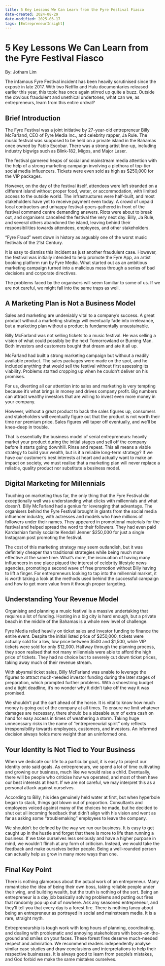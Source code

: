 ```yaml
---
title: 5 Key Lessons We Can Learn from the Fyre Festival Fiasco
date-created: 2024-08-29
date-modified: 2025-03-17
tags: [EntrepreneurInsight]
---
```


# 5 Key Lessons We Can Learn from the Fyre Festival Fiasco

By: Jotham Lim

The infamous Fyre Festival incident has been heavily scrutinised since the exposé in late 2017. With two Netflix and Hulu documentaries released earlier this year, this topic has once again stirred up quite a buzz. Outside the obvious fraudulent and unethical undertones, what can we, as entrepreneurs, learn from this entire ordeal?

## Brief Introduction

The Fyre Festival was a joint initiative by 27-year-old entrepreneur Billy McFarland, CEO of Fyre Media Inc., and celebrity rapper, Ja Rule. The music festival was supposed to be held on a private island in the Bahamas once owned by Pablo Escobar. There was a strong artist line-up, including industry bigwigs such as Blink-182, Migos, and Major Laser.

The festival garnered heaps of social and mainstream media attention with the help of a strong marketing campaign involving a plethora of top-tier social media influencers. Tickets were even sold as high as $250,000 for the VIP packages.

However, on the day of the festival itself, attendees were left stranded on a different island without proper food, water, or accommodation, with limited access to the outside world. The infrastructures were half-built, and most stakeholders have yet to receive payment even today. A crowd of unpaid local contractors and unhappy festival-goers gathered in front of the festival command centre demanding answers. Riots were about to break out, and organisers cancelled the festival the very next day. Billy, Ja Rule, and several others abandoned the island, leaving behind their responsibilities towards attendees, employees, and other stakeholders.

“Fyre Fraud” went down in history as arguably one of the worst music festivals of the 21st Century.

It is easy to dismiss this incident as just another fraudulent case. However, the festival was initially intended to help promote the Fyre App, an artist booking platform run by Fyre Media. What started out as an ambitious marketing campaign turned into a malicious mess through a series of bad decisions and corporate directives.

The problems faced by the organisers will seem familiar to some of us. If we are not careful, we might fall into the same traps as well.

## A Marketing Plan is Not a Business Model

Sales and marketing are undeniably vital to a company’s success. A great product without a marketing strategy will eventually fade into irrelevance, but a marketing plan without a product is fundamentally unsustainable.

Billy McFarland was not selling tickets to a music festival. He was selling a vision of what could possibly be the next Tomorrowland or Burning Man. Both investors and customers bought that dream and ate it all up.

McFarland had built a strong marketing campaign but without a readily available product. The sales packages were made on the spot, and he included anything that would sell the festival without first assessing its viability. Problems started cropping up when he couldn’t deliver on his promises.

For us, diverting all our attention into sales and marketing is very tempting because it’s what brings in money and drives company profit. Big numbers can attract wealthy investors that are willing to invest even more money in your company.

However, without a great product to back the sales figures up, consumers and stakeholders will eventually figure out that the product is not worth their time nor premium price. Sales figures will taper off eventually, and we’ll be knee-deep in trouble.

That is essentially the business model of serial entrepreneurs: heavily market your product during the initial stages and sell off the company before it starts going downhill. Rinse and repeat. This all means a viable strategy to build your wealth, but is it a reliable long-term strategy? If we have our customer’s best interests at heart and actually want to make an impact on society, we must realise that a marketing plan will never replace a reliable, quality product nor substitute a business model.

## Digital Marketing for Millennials

Touching on marketing thus far, the only thing that the Fyre Festival did exceptionally well was understanding what clicks with millennials and what doesn’t. Billy McFarland had a genius for leveraging that advantage. The organisers behind the Fyre Festival brought in giants from the social media influencer industry, with actresses and models who have millions of followers under their names. They appeared in promotional materials for the festival and helped spread the word to their followers. They had even paid Kardashian family socialite Kendall Jenner $250,000 for just a single Instagram post promoting the festival.

The cost of this marketing strategy may seem outlandish, but it was definitely cheaper than traditional strategies while being much more effective at the same time. What’s more, the insinuation of having many influencers in one place piqued the interest of celebrity lifestyle news agencies, promoting a second wave of free promotion without Billy having to lift a finger. For entrepreneurs looking to tap into the millennial market, it is worth taking a look at the methods used behind the successful campaign and how to get more value from it through proper targeting.

## Understanding Your Revenue Model

Organising and planning a music festival is a massive undertaking that requires a lot of funding. Hosting in a big city is hard enough, but a private beach in the middle of the Bahamas is a whole new level of challenge.

Fyre Media relied heavily on ticket sales and investor funding to finance the entire event. Despite the initial listed price of $250,000, tickets were actually sold for a low, low price between $500 and $1,500, while VIP tickets were sold for only $12,000. Halfway through the planning process, they soon realised that not many millennials were able to afford the high price of tickets. They had no choice but to severely cut down ticket prices, taking away much of their revenue stream.

With abysmal ticket sales, Billy McFarland was unable to leverage the figures to attract much-needed investor funding during the later stages of preparation, which prompted further problems. With a shoestring budget and a tight deadline, it’s no wonder why it didn’t take off the way it was promised.

We shouldn’t put the cart ahead of the horse. It is vital to know how much money is going out of the company at all times. To ensure we limit whatever damages are necessary, there should be a sizeable sum of extra cash on hand for easy access in times of weathering a storm. Taking huge unnecessary risks in the name of “entrepreneurial spirit” only reflects irresponsibility towards employees, customers, and investors. An informed decision always holds more weight than an uninformed one.

## Your Identity Is Not Tied to Your Business

When we dedicate our life to a particular goal, it is easy to project our identity onto said goals. As entrepreneurs, we spend a lot of time cultivating and growing our business, much like we would raise a child. Eventually, there will be people who criticise how we operated, and most of them have our best interests at heart. If we are not careful, we may interpret this as a personal attack against ourselves.

According to Billy, his idea genuinely held water at first, but when hyperbole began to stack, things got blown out of proportion. Consultants and employees voiced against many of the choices he made, but he decided to shut out all incoming feedback that didn’t align with his vision and went as far as asking some “troublemaking” employees to leave the company.

We shouldn’t be defined by the way we run our business. It is easy to get caught up in the hustle and forget that there is more to life than running a business. If we take ourselves less seriously and have a higher purpose in mind, we wouldn’t flinch at any form of criticism. Instead, we would take the feedback and make ourselves better people. Being a well-rounded person can actually help us grow in many more ways than one.

## Final Key Point

There is nothing glamorous about the actual work of an entrepreneur. Many romanticise the idea of being their own boss, taking reliable people under their wing, and building wealth, but the truth is nothing of the sort. Being an entrepreneur is a day job basically solving problems and putting out fires that randomly pop up out of nowhere. Ask any seasoned entrepreneur, and they’ll tell you that every day is a forest fire. There is nothing fancy about being an entrepreneur as portrayed in social and mainstream media. It is a rare, straight myth.

Entrepreneurship is tough work with long hours of planning, coordinating, and dealing with problematic and annoying stakeholders with boots-on-the-ground and smiles on your faces. These forest fires deserve much-needed respect and admiration. We recommend readers independently analyse similar case studies and draw conclusions and interpretations to help their respective businesses. It is always good to learn from people’s mistakes, and God forbid we make the same mistakes ourselves.
